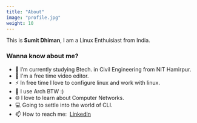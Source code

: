 ```yaml
---
title: "About"
image: "profile.jpg"
weight: 10
---
```


This is **Sumit Dhiman**, I am a Linux Enthuisiast from India.

### Wanna know about me?

- 🔭 I’m currently studying Btech. in Civil Engineering from NIT Hamirpur.
- 🌱 I'm a free time video editor.
- ⚡ In free time I love to configure linux and work with linux.
- 🌱 I use Arch BTW :)
- 🌐 I love to learn about Computer Networks.
- 💻 Going to settle into the world of CLI.
- 📫 How to reach me: &nbsp;[LinkedIn](https://www.linkedin.com/in/20bce091-sumit)
